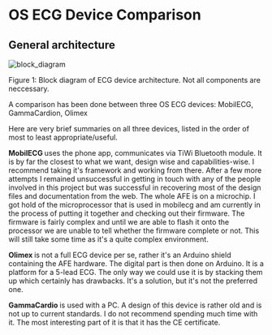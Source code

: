 # OS ECG Device Comparison

## General architecture
![block_diagram](https://user-images.githubusercontent.com/14543226/29610835-bf5f1dde-87fb-11e7-89b6-b82ff8398bde.gif)

Figure 1: Block diagram of ECG device architecture. Not all components are neccessary.

A comparison has been done between three OS ECG devices: MobilECG, GammaCardion, Olimex

Here are very brief summaries on all three devices, listed in the order of most to least appropriate/useful.

<b> MobilECG </b> uses the phone app, communicates via TiWi Bluetooth module. It is by far the closest to what we want, design wise and capabilities-wise. I recommend taking it's framework and working from there. After a few more attempts I remained unsuccessful in getting in touch with any of the people involved in this project but was successful in recovering most of the design files and documentation from the web. The whole AFE is on a microchip. I got hold of the microprocessor that is used in mobilecg and am currently in the process of putting it together and checking out their firmware. The firmware is fairly complex and until we are able to flash it onto the processor we are unable to tell whether the firmware complete or not. This will still take some time as it's a quite complex environment.

<b> Olimex </b> is not a full ECG device per se, rather it's an Arduino shield containing the AFE hardware. The digital part is then done on Arduino. It is a platform for a 5-lead ECG. The only way we could use it is by stacking them up which certainly has drawbacks. It's a solution, but it's not the preferred one.

<b> GammaCardio </b> is used with a PC. A design of this device is rather old and is not up to current standards. I do not recommend spending much time with it. The most interesting part of it is that it has the CE certificate.

